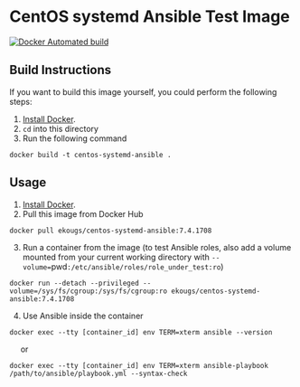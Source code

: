 # CentOS systemd Ansible Test Image

[![Docker Automated build](https://img.shields.io/docker/automated/ekougs/centos-systemd-ansible.svg?maxAge=2592000)](https://hub.docker.com/r/ekougs/centos-systemd-ansible/)

## Build Instructions

If you want to build this image yourself, you could perform the following steps:

1. [Install Docker](https://docs.docker.com/engine/installation/).  
2. `cd` into this directory
3. Run the following command
```
docker build -t centos-systemd-ansible .
```

## Usage  

1. [Install Docker](https://docs.docker.com/engine/installation/).  
2. Pull this image from Docker Hub
```
docker pull ekougs/centos-systemd-ansible:7.4.1708
```  
3. Run a container from the image (to test Ansible roles, also add a volume mounted from your current working directory with `--volume=`pwd`:/etc/ansible/roles/role_under_test:ro`)
```
docker run --detach --privileged --volume=/sys/fs/cgroup:/sys/fs/cgroup:ro ekougs/centos-systemd-ansible:7.4.1708
```  
4. Use Ansible inside the container
```
docker exec --tty [container_id] env TERM=xterm ansible --version
```  
&nbsp;&nbsp;&nbsp;&nbsp; or 
```
docker exec --tty [container_id] env TERM=xterm ansible-playbook /path/to/ansible/playbook.yml --syntax-check
```  
